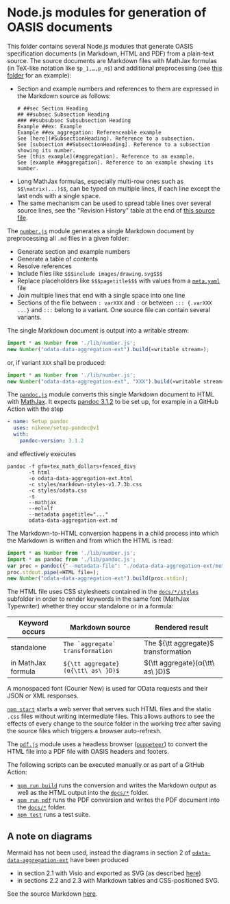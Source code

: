 # Node.js modules for generation of OASIS documents

This folder contains several Node.js modules that generate OASIS specification documents (in Markdown, HTML and PDF) from a plain-text source. The source documents are Markdown files with MathJax formulas (in TeX-like notation like `$p_1,…,p_n$`) and additional preprocessing (see [this folder](../odata-data-aggregation-ext) for an example):

- Section and example numbers and references to them are expressed in the Markdown source as follows:
  ```
  # ##sec Section Heading
  ## ##subsec Subsection Heading
  ### ##subsubsec Subsubsection Heading
  Example ##ex: Example
  Example ##ex_aggregation: Referenceable example
  See [here](#SubsectionHeading). Reference to a subsection.
  See [subsection ##SubsectionHeading]. Reference to a subsection showing its number.
  See [this example](#aggregation). Reference to an example.
  See [example ##aggregation]. Reference to an example showing its number.
  ```
- Long MathJax formulas, especially multi-row ones such as `$$\matrix(...)$$`, can be typed on multiple lines, if each line except the last ends with a single space.
- The same mechanism can be used to spread table lines over several source lines, see the "Revision History" table at the end of [this source file](../odata-data-aggregation-ext/8%20Conformance.md).

The [`number.js`](number.js) module generates a single Markdown document by preprocessing all `.md` files in a given folder:

- Generate section and example numbers
- Generate a table of contents
- Resolve references
- Include files like `$$$include images/drawing.svg$$$`
- Replace placeholders like `$$$pagetitle$$$` with values from a [`meta.yaml`](../odata-data-aggregation-ext/meta.yaml) file
- Join multiple lines that end with a single space into one line
- Sections of the file between `: varXXX` and `:` or between `::: {.varXXX ...}` and `:::` belong to a variant. One source file can contain several variants.

The single Markdown document is output into a writable stream:

```js
import * as Number from './lib/number.js';
new Number("odata-data-aggregation-ext").build(«writable stream»);
```

or, if variant `XXX` shall be produced:

```js
import * as Number from './lib/number.js';
new Number("odata-data-aggregation-ext", "XXX").build(«writable stream»);
```

The [`pandoc.js`](pandoc.js) module converts this single Markdown document to HTML with [MathJax](https://www.mathjax.org/). It expects [pandoc 3.1.2](https://github.com/jgm/pandoc/releases/tag/3.1.2) to be set up, for example in a GitHub Action with the step

```yaml
- name: Setup pandoc
  uses: nikeee/setup-pandoc@v1
  with:
    pandoc-version: 3.1.2
```

and effectively executes

```
pandoc -f gfm+tex_math_dollars+fenced_divs
       -t html
       -o odata-data-aggregation-ext.html
       -c styles/markdown-styles-v1.7.3b.css
       -c styles/odata.css
       -s
       --mathjax
       --eol=lf
       --metadata pagetitle="..."
       odata-data-aggregation-ext.md
```

The Markdown-to-HTML conversion happens in a child process into which the Markdown is written and from which the HTML is read:

```js
import * as Number from './lib/number.js';
import * as pandoc from './lib/pandoc.js';
var proc = pandoc({"--metadata-file": "./odata-data-aggregation-ext/meta.yaml"});
proc.stdout.pipe(«HTML file»);
new Number("odata-data-aggregation-ext").build(proc.stdin);
```

The HTML file uses CSS stylesheets contained in the [`docs/*/styles`](../docs/odata-data-aggregation-ext/styles) subfolder in order to render keywords in the same font (MathJax Typewriter) whether they occur standalone or in a formula:

| Keyword occurs     | Markdown source                      | Rendered result                      |
| ------------------ | ------------------------------------ | ------------------------------------ |
| standalone         | `` The `aggregate` transformation `` | The ${\tt aggregate}$ transformation |
| in MathJax formula | `${\tt aggregate}(α{\tt\ as\ }D)$`   | ${\tt aggregate}(α{\tt\ as\ }D)$     |

A monospaced font (Courier New) is used for OData requests and their JSON or XML responses.

[`npm start`](server.js) starts a web server that serves such HTML files and the static `.css` files without writing intermediate files. This allows authors to see the effects of every change to the source folder in the working tree after saving the source files which triggers a browser auto-refresh.

The [`pdf.js`](pdf.js) module uses a headless browser ([`puppeteer`](https://github.com/puppeteer/puppeteer#puppeteer)) to convert the HTML file into a PDF file with OASIS headers and footers.

The following scripts can be executed manually or as part of a GitHub Action:

- [`npm run build`](build.js) runs the conversion and writes the Markdown output as well as the HTML output into the [`docs/*`](../docs) folder.
- [`npm run pdf`](build-pdf.mjs) runs the PDF conversion and writes the PDF document into the [`docs/*`](../docs) folder.
- [`npm test`](../test) runs a test suite.

## A note on diagrams

Mermaid has not been used, instead the diagrams in section 2 of [`odata-data-aggregation-ext`](../odata-data-aggregation-ext) have been produced

- in section 2.1 with Visio and exported as SVG (as described [here](../odata-data-aggregation-ext/diagrams))
- in sections 2.2 and 2.3 with Markdown tables and CSS-positioned SVG.

See the source Markdown [here](../odata-data-aggregation-ext/1%20Introduction.md).

